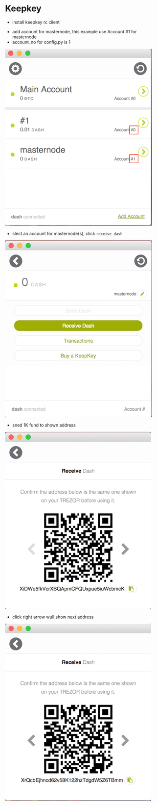 Keepkey
=============================================

- install keepkey rc client

* add account for masternode, this example use Account #1 for masternode
* account_no for config.py is 1

![1](./keepkey01.png)

* slect an account for masternode(s), click `receive dash`

![1](./keepkey02.png)

* sned 1K fund to shown address

![1](./keepkey03.png)

* click right arrow wull show next address

![1](./keepkey04.png)

